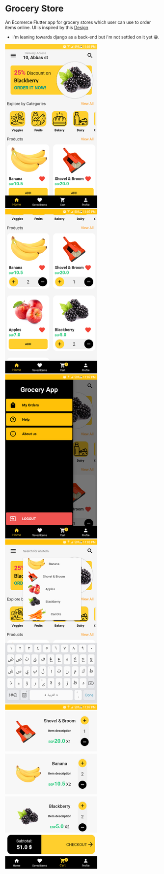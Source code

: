 # Grocery Store

An Ecomerce Flutter app for grocery stores which user can use to order items online.
UI is inspired by this <a href="https://xd.adobe.com/view/96290beb-b07a-4728-6b62-adbf213740a5-e018">Design</a> 
<ul>
<li>I'm leaning towards django as a back-end but i'm not settled on it yet <span>&#128512;</span>.</li>
  
  </ul>
  
  <img src="./screenshots/home.png" width=300>      <img src="./screenshots/home2.png" width=300>
  <img src="./screenshots/drawer.png" width=300>      <img src="./screenshots/search.png" width=300>
  <img src="./screenshots/cart.png" width=300>

